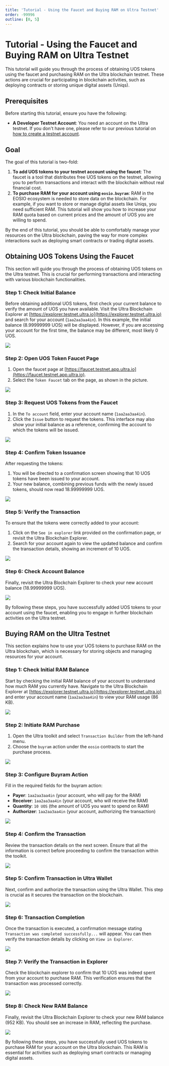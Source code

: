```yaml
---
title: 'Tutorial - Using the Faucet and Buying RAM on Ultra Testnet'
order: -99996
outline: [0, 5]
---
```


# Tutorial - Using the Faucet and Buying RAM on Ultra Testnet

This tutorial will guide you through the process of obtaining UOS tokens using the faucet and purchasing RAM on the Ultra blockchain testnet. These actions are crucial for participating in blockchain activities, such as deploying contracts or storing unique digital assets (Uniqs).

## Prerequisites

Before starting this tutorial, ensure you have the following:

- **A Developer Testnet Account**: You need an account on the Ultra testnet. If you don't have one, please refer to our previous tutorial on [how to create a testnet account](./tutorial-generate-key-and-create-testnet-account.md).

## Goal

The goal of this tutorial is two-fold:
1. **To add UOS tokens to your testnet account using the faucet**: The faucet is a tool that distributes free UOS tokens on the testnet, allowing you to perform transactions and interact with the blockchain without real financial cost.
2. **To purchase RAM for your account using `eosio.buyram`**: RAM in the EOSIO ecosystem is needed to store data on the blockchain. For example, if you want to store or manage digital assets like Uniqs, you need sufficient RAM. This tutorial will show you how to increase your RAM quota based on current prices and the amount of UOS you are willing to spend.

By the end of this tutorial, you should be able to comfortably manage your resources on the Ultra blockchain, paving the way for more complex interactions such as deploying smart contracts or trading digital assets.

## Obtaining UOS Tokens Using the Faucet

This section will guide you through the process of obtaining UOS tokens on the Ultra testnet. This is crucial for performing transactions and interacting with various blockchain functionalities.

### Step 1: Check Initial Balance

Before obtaining additional UOS tokens, first check your current balance to verify the amount of UOS you have available. Visit the Ultra Blockchain Explorer at [https://explorer.testnet.ultra.io](https://explorer.testnet.ultra.io) and search for your account (`1aa2aa3aa4in`). In this example, the initial balance (8.99999999 UOS) will be displayed. However, if you are accessing your account for the first time, the balance may be different, most likely 0 UOS.

![](./images/faucet-initial-uos-balance.png)


### Step 2: Open UOS Token Faucet Page

1. Open the faucet page at [https://faucet.testnet.app.ultra.io](https://faucet.testnet.app.ultra.io).
2. Select the `Token Faucet` tab on the page, as shown in the picture.

![](./images/faucet-token-faucet-tab.png)


### Step 3: Request UOS Tokens from the Faucet

1. In the `To account` field, enter your account name (`1aa2aa3aa4in`).
2. Click the `Issue` button to request the tokens. This interface may also show your initial balance as a reference, confirming the account to which the tokens will be issued.

![](./images/faucet-issue-tokens.png)

### Step 4: Confirm Token Issuance

After requesting the tokens:
1. You will be directed to a confirmation screen showing that 10 UOS tokens have been issued to your account.
2. Your new balance, combining previous funds with the newly issued tokens, should now read 18.99999999 UOS.

![](./images/faucet-token-issued.png)

### Step 5: Verify the Transaction

To ensure that the tokens were correctly added to your account:
1. Click on the `See in explorer` link provided on the confirmation page, or revisit the Ultra Blockchain Explorer.
2. Search for your account again to view the updated balance and confirm the transaction details, showing an increment of 10 UOS.

![](./images/faucet-verify-account-balance.png)

### Step 6: Check Account Balance

Finally, revisit the Ultra Blockchain Explorer to check your new account balance (18.99999999 UOS).

![](./images/faucet-new-balance.png)

By following these steps, you have successfully added UOS tokens to your account using the faucet, enabling you to engage in further blockchain activities on the Ultra testnet.

## Buying RAM on the Ultra Testnet

This section explains how to use your UOS tokens to purchase RAM on the Ultra blockchain, which is necessary for storing objects and managing resources for your account.

### Step 1: Check Initial RAM Balance

Start by checking the initial RAM balance of your account to understand how much RAM you currently have. Navigate to the Ultra Blockchain Explorer at [https://explorer.testnet.ultra.io](https://explorer.testnet.ultra.io) and enter your account name (`1aa2aa3aa4in`) to view your RAM usage (86 KB).

![](./images/buyram-initial-ram-balance.png)

### Step 2: Initiate RAM Purchase

1. Open the Ultra toolkit and select `Transaction Builder` from the left-hand menu.
2. Choose the `buyram` action under the `eosio` contracts to start the purchase process.

![](./images/buyram-action-builder.png)

### Step 3: Configure Buyram Action

Fill in the required fields for the buyram action:
- **Payer**: `1aa2aa3aa4in` (your account, who will pay for the RAM)
- **Receiver**: `1aa2aa3aa4in` (your account, who will receive the RAM)
- **Quantity**: `10 UOS` (the amount of UOS you want to spend on RAM)
- **Authorizer**: `1aa2aa3aa4in` (your account, authorizing the transaction)

![](./images/buyram-attributes.png)

### Step 4: Confirm the Transaction

Review the transaction details on the next screen. Ensure that all the information is correct before proceeding to confirm the transaction within the toolkit.

![](./images/buyram-confirm.png)

### Step 5: Confirm Transaction in Ultra Wallet

Next, confirm and authorize the transaction using the Ultra Wallet. This step is crucial as it secures the transaction on the blockchain.

![](./images/buyram-ultra-wallet-confirm.png)

### Step 6: Transaction Completion

Once the transaction is executed, a confirmation message stating `Transaction was completed successfully...` will appear. You can then verify the transaction details by clicking on `View in Explorer`.

![](./images/buyram-transaction-was-completed.png)

### Step 7: Verify the Transaction in Explorer

Check the blockchain explorer to confirm that 10 UOS was indeed spent from your account to purchase RAM. This verification ensures that the transaction was processed correctly.

![](./images/buyram-verify-transaction-in-explorer.png)

### Step 8: Check New RAM Balance

Finally, revisit the Ultra Blockchain Explorer to check your new RAM balance (952 KB). You should see an increase in RAM, reflecting the purchase.

![](./images/buyram-new-ram-balance.png)

By following these steps, you have successfully used UOS tokens to purchase RAM for your account on the Ultra blockchain. This RAM is essential for activities such as deploying smart contracts or managing digital assets.
